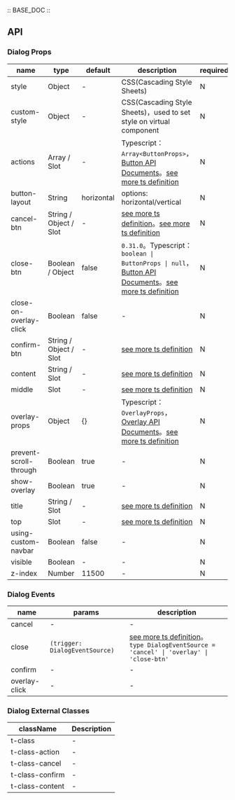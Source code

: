 :: BASE_DOC ::

## API

### Dialog Props

name | type | default | description | required
-- | -- | -- | -- | --
style | Object | - | CSS(Cascading Style Sheets) | N
custom-style | Object | - | CSS(Cascading Style Sheets)，used to set style on virtual component | N
actions | Array / Slot | - | Typescript：`Array<ButtonProps>`，[Button API Documents](./button?tab=api)。[see more ts definition](https://github.com/Tencent/tdesign-miniprogram/tree/develop/packages/components/dialog/type.ts) | N
button-layout | String | horizontal | options: horizontal/vertical | N
cancel-btn | String / Object / Slot | - | [see more ts definition](https://github.com/Tencent/tdesign-miniprogram/blob/develop/packages/components/common/common.ts)。[see more ts definition](https://github.com/Tencent/tdesign-miniprogram/tree/develop/packages/components/dialog/type.ts) | N
close-btn | Boolean / Object | false | `0.31.0`。Typescript：`boolean \| ButtonProps \| null`，[Button API Documents](./button?tab=api)。[see more ts definition](https://github.com/Tencent/tdesign-miniprogram/tree/develop/packages/components/dialog/type.ts) | N
close-on-overlay-click | Boolean | false | \- | N
confirm-btn | String / Object / Slot | - | [see more ts definition](https://github.com/Tencent/tdesign-miniprogram/blob/develop/packages/components/common/common.ts) | N
content | String / Slot | - | [see more ts definition](https://github.com/Tencent/tdesign-miniprogram/blob/develop/packages/components/common/common.ts) | N
middle | Slot | - | [see more ts definition](https://github.com/Tencent/tdesign-miniprogram/blob/develop/packages/components/common/common.ts) | N
overlay-props | Object | {} | Typescript：`OverlayProps`，[Overlay API Documents](./overlay?tab=api)。[see more ts definition](https://github.com/Tencent/tdesign-miniprogram/tree/develop/packages/components/dialog/type.ts) | N
prevent-scroll-through | Boolean | true | \- | N
show-overlay | Boolean | true | \- | N
title | String / Slot | - | [see more ts definition](https://github.com/Tencent/tdesign-miniprogram/blob/develop/packages/components/common/common.ts) | N
top | Slot | - | [see more ts definition](https://github.com/Tencent/tdesign-miniprogram/blob/develop/packages/components/common/common.ts) | N
using-custom-navbar | Boolean | false | \- | N
visible | Boolean | - | \- | N
z-index | Number | 11500 | \- | N

### Dialog Events

name | params | description
-- | -- | --
cancel | - | \-
close | `(trigger: DialogEventSource)` | [see more ts definition](https://github.com/Tencent/tdesign-miniprogram/tree/develop/packages/components/dialog/type.ts)。<br/>`type DialogEventSource = 'cancel' \| 'overlay' \| 'close-btn'`<br/>
confirm | - | \-
overlay-click | - | \-

### Dialog External Classes

className | Description
-- | --
t-class | \-
t-class-action | \-
t-class-cancel | \-
t-class-confirm | \-
t-class-content | \-
